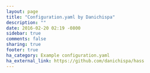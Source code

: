 ```yaml
---
layout: page
title: "Configuration.yaml by Danichispa"
description: ""
date: 2016-02-20 02:19 -0800
sidebar: true
comments: false
sharing: true
footer: true
ha_category: Example configuration.yaml
ha_external_link: https://github.com/danichispa/hass
---
```


